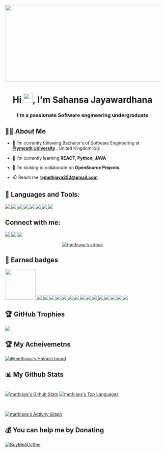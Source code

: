 <a aligh="center" href="#"><img width="1000" height="250" src="https://i.imgur.com/iXuL1HG.png"/></a>


<!--https://i.imgur.com/iXuL1HG.png-->
<h1 align="center">Hi <img src="https://raw.githubusercontent.com/MartinHeinz/MartinHeinz/master/wave.gif" width="30px">, I'm Sahansa Jayawardhana</h1>
<h3 align="center">I'm a passionate Software engineering undergraduate</h3>


## 🙋‍♂️ About Me

- 🔭 I’m currently following Bachelor's of Software Engineering at **[Plymouth University](https://www.plymouth.ac.uk/)** , United Kingdom 🇬🇧

- 🌱 I’m currently learning **REACT, Python, JAVA**

- 👯 I’m looking to collaborate on **OpenSource Projects**

- 📫 Reach me @**methjaya252@gmail.com**

## 🚀 Languages and Tools:

<p align="left"> 
    <a href="https://www.java.com" target="_blank"> <img src="https://img.icons8.com/color/48/000000/java-coffee-cup-logo.png"/> </a>
    <a href="https://reactjs.org/" target="_blank"> <img src="https://img.icons8.com/color/48/000000/react-native.png"/> </a>
    <a href="https://developer.mozilla.org/en-US/docs/Web/JavaScript" target="_blank"> <img src="https://img.icons8.com/color/48/000000/javascript.png"/> </a> 
    <a href="https://www.w3.org/html/" target="_blank"> <img src="https://img.icons8.com/color/48/000000/html-5.png"/> </a> 
    <a href="https://www.w3schools.com/css/" target="_blank"> <img src="https://img.icons8.com/color/48/000000/css3.png"/> </a> 
    <a href="https://getbootstrap.com" target="_blank"> <img src="https://img.icons8.com/color/48/000000/bootstrap.png"/> </a> 
    <a href="https://www.python.org" target="_blank"> <img src="https://img.icons8.com/color/48/000000/python.png"/> </a> 
    <a style="padding-right:8px;" href="https://www.mysql.com/" target="_blank"> <img src="https://img.icons8.com/fluent/50/000000/mysql-logo.png"/> </a>  
</p>

<!-- [![React Badge](https://img.shields.io/badge/-React-61DBFB?style=for-the-badge&labelColor=black&logo=react&logoColor=61DBFB)](#)  [![Javascript Badge](https://img.shields.io/badge/-Javascript-F0DB4F?style=for-the-badge&labelColor=black&logo=javascript&logoColor=F0DB4F)](#) [![Typescript Badge](https://img.shields.io/badge/-Typescript-007acc?style=for-the-badge&labelColor=black&logo=typescript&logoColor=007acc)](#) [![Nodejs Badge](https://img.shields.io/badge/-Nodejs-3C873A?style=for-the-badge&labelColor=black&logo=node.js&logoColor=3C873A)](#) [![GraphQL Badge](https://img.shields.io/badge/-GraphQl-e535ab?style=for-the-badge&labelColor=black&logo=node.js&logoColor=e535ab)](#) -->


## Connect with me:
<p align="left">

<a href = "https://www.linkedin.com/in/sahansajay/"><img src="https://img.icons8.com/fluent/48/000000/linkedin.png"/></a>
<a href = "https://twitter.com/sSahansaJay"><img src="https://img.icons8.com/fluent/48/000000/twitter.png"/></a>
<a href = "https://www.instagram.com/seasonsixty/"><img src="https://img.icons8.com/fluent/48/000000/instagram-new.png"/></a>

</p>
<p align="center">
    <a href="https://github.com/methjaya/github-readme-streak-stats">
        <img title="🔥 You are watching Meth Jaya's stats" alt="methjaya's streak" src="https://github-readme-streak-stats.herokuapp.com/?user=methjaya&theme=black-ice&hide_border=true&stroke=0000&background=060A0CD0"/>
    </a>
</p>

## 🚀 Earned badges

<p align="left"> 
    <a href="https://learn.microsoft.com/en-us/training/achievements/learn.data-ai.build-ai-solutions-with-azure-ml-service.trophy?username=SahansaJayawardhana-4867" target="_blank"> <img src="https://ci6.googleusercontent.com/proxy/6P5ybr4xrwa5WtkLKIimHsfekvbFXkxnqrwKQUPWHcVYCRzg6sFZTRkjRDc8jlmf5H2KII4cPxMl82g556eawOfoPVm_IKHL0nIxHxOjhEnuiLnC_-hayiesAs7bvifvbKb_gRuK-M1QOpiV6onk1nLmB4Zzw-TTyQ=s0-d-e1-ft#https://image.email.microsoftemail.com/lib/feed1d7871600d/m/2/5c6a5c2f-08d1-431a-ae4a-8bc4692f1c1d.png width="100px height=100px""/> </a>
    <a href="https://learn.microsoft.com/en-us/training/achievements/learn.wwl.monitor-data-drift-with-azure-machine-learning.badge?username=SahansaJayawardhana-4867" target="_blank"> <img src="https://learn.microsoft.com/learn/achievements/monitor-data-drift-with-azure-machine-learning.svg"/> </a>
    <a href="https://learn.microsoft.com/en-us/training/achievements/learn.azure.azure-machine-learning-security.badge?username=SahansaJayawardhana-4867" target="_blank"> <img src="https://learn.microsoft.com/en-us/training/achievements/15-explore-security-concepts-in-azure-machine-learning.svg"/> </a>
    <a href="https://learn.microsoft.com/en-us/training/achievements/learn.wwl.monitor-models-with-azure-machine-learning.badge?username=SahansaJayawardhana-4867" target="_blank"> <img src="https://learn.microsoft.com/en-us/training/achievements/monitor-models-with-azure-machine-learning.svg"/> </a>
    <a href="https://learn.microsoft.com/en-us/training/achievements/learn.wwl.detect-mitigate-unfairness-models-with-azure-machine-learning.badge?username=SahansaJayawardhana-4867" target="_blank"> <img src="https://learn.microsoft.com/en-us/training/achievements/detect-and-mitigate-unfairness-in-models-with-azure-machine-learning.svg"/> </a>   
    <a href="https://learn.microsoft.com/en-us/training/achievements/learn.wwl.explain-machine-learning-models-with-azure-machine-learning.badge?username=SahansaJayawardhana-4867"> <img src="https://learn.microsoft.com/en-us/training/achievements/explain-machine-learning-models-with-azure-machine-learning.svg"/> </a>
    <a href="https://learn.microsoft.com/en-us/training/achievements/learn.wwl.explore-differential-privacy.badge?username=SahansaJayawardhana-4867"> <img src="https://learn.microsoft.com/en-us/training/achievements/explore-differential-privacy.svg"/> </a>
    <a href="https://learn.microsoft.com/en-us/training/achievements/learn.data-ai.automate-model-selection-with-azure-automl.badge?username=SahansaJayawardhana-4867"> <img src="https://learn.microsoft.com/en-us/training/achievements/automate-model-selection-with-azure-automl-badge.svg"/> </a>
    <a href="https://learn.microsoft.com/en-us/training/achievements/learn.wwl.tune-hyperparameters-with-azure-machine-learning.badge?username=SahansaJayawardhana-4867"> <img src="https://learn.microsoft.com/en-us/training/achievements/tune-hyperparameters-with-azure-machine-learning.svg"/> </a>
    <a href="https://learn.microsoft.com/en-us/training/achievements/learn.wwl.deploy-batch-inference-pipelines-with-azure-machine-learning.badge?username=SahansaJayawardhana-4867"> <img src="https://learn.microsoft.com/en-us/training/achievements/deploy-batch-inference-pipelines-with-azure-machine-learning.svg"/> </a>
    <a href="https://learn.microsoft.com/en-us/training/achievements/learn.data-ai.register-and-deploy-model-with-amls.badge?username=SahansaJayawardhana-4867"> <img src="https://learn.microsoft.com/en-us/training/achievements/register-and-deploy-model-with-amls-badge.svg"/> </a>
    <a href="https://learn.microsoft.com/en-us/training/achievements/learn.wwl.create-pipelines-in-aml.badge?username=SahansaJayawardhana-4867"> <img src="https://learn.microsoft.com/en-us/training/achievements/create-pipelines-in-aml-badge.svg"/> </a>
    <a href="https://learn.microsoft.com/en-us/training/achievements/learn.wwl.use-compute-contexts-in-aml.badge?username=SahansaJayawardhana-4867"> <img src="https://learn.microsoft.com/en-us/training/achievements/use-compute-contexts-in-aml-badge.svg"/> </a>
    <a href="https://learn.microsoft.com/en-us/training/achievements/learn.wwl.work-with-data-in-aml.badge?username=SahansaJayawardhana-4867"> <img src="https://learn.microsoft.com/en-us/training/achievements/work-with-data-in-aml-badge.svg"/> </a>
    <a href="https://learn.microsoft.com/en-us/training/achievements/learn.data-ai.train-local-model-with-azure-mls.badge?username=SahansaJayawardhana-4867"> <img src="https://learn.microsoft.com/en-us/training/achievements/train-local-model-with-azure-mls-badge.svg"/> </a>
    <a href="https://learn.microsoft.com/en-us/training/achievements/learn.data-ai.train-local-model-with-azure-mls.badge?username=SahansaJayawardhana-4867"> <img src="https://learn.microsoft.com/en-us/training/achievements/intro-to-azure-machine-learning-service-badge.svg"/> </a>
    
    
    
    
   
    
    
     
   
    





</p>

## 🏆 GitHub Trophies
![](https://github-profile-trophy.vercel.app/?username=methjaya&theme=radical&no-frame=false&no-bg=false&margin-w=4)


## 🏆 My Acheivemetns       
[![@methjaya's Holopin board](https://holopin.io/api/user/board?user=methjaya)](https://www.holopin.io/@methjaya) 
## 📊 My Github Stats

  <br/>
    <a href="https://github.com/methjaya/github-readme-stats"><img alt="methjaya's Github Stats" src="https://github-readme-stats.vercel.app/api?username=methjaya&show_icons=true&count_private=true&theme=react&hide_border=true&bg_color=0D1117" /></a>
  <a href="https://github.com/methjaya/github-readme-stats"><img alt="methjaya's Top Languages" src="https://github-readme-stats.vercel.app/api/top-langs/?username=methjaya&langs_count=8&count_private=true&layout=compact&theme=react&hide_border=true&bg_color=0D1117" /></a>
  <br/>



<br/>
<br/>

<a href="https://github.com/methjaya8/github-readme-activity-graph"><img alt="methjaya's Activity Graph" src="https://activity-graph.herokuapp.com/graph?username=methjaya&bg_color=0D1117&color=5BCDEC&line=5BCDEC&point=FFFFFF&hide_border=true" /></a>


  ## 💰 You can help me by Donating
  [![BuyMeACoffee](https://img.shields.io/badge/Buy%20Me%20a%20Coffee-ffdd00?style=for-the-badge&logo=buy-me-a-coffee&logoColor=black)](https://buymeacoffee.com/https://www.buymeacoffee.com/methjaya) 
